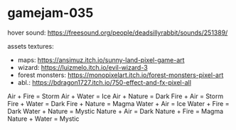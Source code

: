 # gamejam-035

hover sound: https://freesound.org/people/deadsillyrabbit/sounds/251389/

assets textures: 
- maps: https://ansimuz.itch.io/sunny-land-pixel-game-art
- wizard: https://luizmelo.itch.io/evil-wizard-3
- forest monsters: https://monopixelart.itch.io/forest-monsters-pixel-art
- abl.: https://bdragon1727.itch.io/750-effect-and-fx-pixel-all

Air + Fire = Storm
Air + Water = Ice
Air + Nature = Dark
Fire + Air = Storm
Fire + Water = Dark
Fire + Nature = Magma
Water + Air = Ice
Water + Fire = Dark
Water + Nature = Mystic
Nature + Air = Dark
Nature + Fire = Magma
Nature + Water = Mystic
